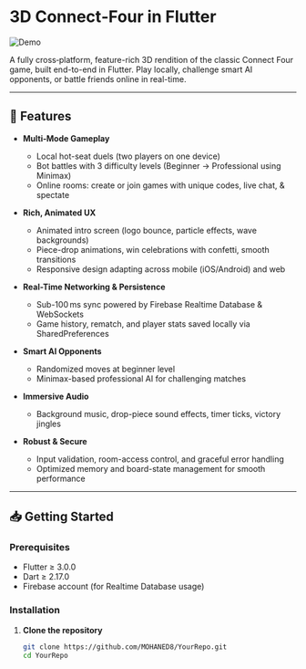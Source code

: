 # 3D Connect‑Four in Flutter

![Demo](docs/screenshots/intro.gif)

A fully cross‑platform, feature-rich 3D rendition of the classic Connect Four game, built end-to-end in Flutter. Play locally, challenge smart AI opponents, or battle friends online in real-time.

---

## 🚀 Features

- **Multi‑Mode Gameplay**  
  - Local hot-seat duels (two players on one device)  
  - Bot battles with 3 difficulty levels (Beginner → Professional using Minimax)  
  - Online rooms: create or join games with unique codes, live chat, & spectate  

- **Rich, Animated UX**  
  - Animated intro screen (logo bounce, particle effects, wave backgrounds)  
  - Piece-drop animations, win celebrations with confetti, smooth transitions  
  - Responsive design adapting across mobile (iOS/Android) and web  

- **Real-Time Networking & Persistence**  
  - Sub-100 ms sync powered by Firebase Realtime Database & WebSockets  
  - Game history, rematch, and player stats saved locally via SharedPreferences  

- **Smart AI Opponents**  
  - Randomized moves at beginner level  
  - Minimax-based professional AI for challenging matches  

- **Immersive Audio**  
  - Background music, drop-piece sound effects, timer ticks, victory jingles  

- **Robust & Secure**  
  - Input validation, room-access control, and graceful error handling  
  - Optimized memory and board-state management for smooth performance  

---

## 📥 Getting Started

### Prerequisites

- Flutter ≥ 3.0.0  
- Dart ≥ 2.17.0  
- Firebase account (for Realtime Database usage)  

### Installation

1. **Clone the repository**  
   ```bash
   git clone https://github.com/MOHANED8/YourRepo.git
   cd YourRepo
